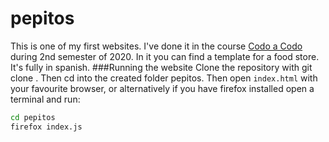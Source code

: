 # pepitos
This is one of my first websites. I've done it in the course <a href="https://buenosaires.gob.ar/educacion/codo-codo-40">Codo a Codo</a> during 2nd semester of 2020. In it you can find a template for a food store. It's fully in spanish.
###Running the website
Clone the repository with git clone <url>. Then cd into the created folder pepitos. Then open ``index.html`` with your favourite browser, or alternatively if you have firefox installed open a terminal and run:
```bash
cd pepitos
firefox index.js
```
